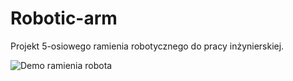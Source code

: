 # Robotic-arm
Projekt 5-osiowego ramienia robotycznego do pracy inżynierskiej.

![Demo ramienia robota](https://github.com/hubmic29/Robotic-arm/blob/main/robot%20arm%20on%20an%20injection%20molding%20machine.gif)
